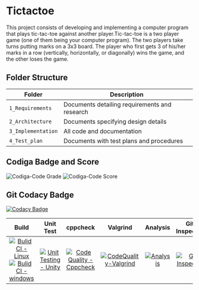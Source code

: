 # Tictactoe
This project consists of developing and implementing a computer program that plays tic-tac-toe against another player.Tic-tac-toe is a two player game (one of them being your computer program). The two players take turns putting marks on a 3x3 board. The player who first gets 3 of his/her marks in a row (vertically, horizontally, or diagonally) wins the game, and the other loses the game.


## Folder Structure
|Folder             | Description |
|-------------------| -----------------------------------------|
| `1_Requirements`   | Documents detailing requirements and research|
| `2_Architecture`         | Documents specifying design details|
| `3_Implementation` | All code and documentation|
| `4_Test_plan`      | Documents with test plans and procedures|


## Codiga Badge and Score
![Codiga-Code Grade](https://api.codiga.io/project/32360/status/svg)
![Codiga-Code Score](https://api.codiga.io/project/32360/score/svg)

## Git Codacy Badge
[![Codacy Badge](https://app.codacy.com/project/badge/Grade/8977259c843e4296b8b598a563bb385b)](https://www.codacy.com/gh/18A8A05H9/M1_TicTacToe/dashboard?utm_source=github.com&amp;utm_medium=referral&amp;utm_content=18A8A05H9/M1_TicTacToe&amp;utm_campaign=Badge_Grade)


|Build|Unit Test|cppcheck|Valgrind|Analysis|Git Inspector|
|:--:|:--:|:--:|:--:|:--:|:--:|
|[![Bulid CI - Linux](https://github.com/18A8A05H9/M1_TicTacToe/actions/workflows/c-cpp.yml/badge.svg)](https://github.com/18A8A05H9/M1_TicTacToe/actions/workflows/c-cpp.yml)[![Bulid CI - windows](https://github.com/18A8A05H9/M1_TicTacToe/actions/workflows/windows.yml/badge.svg)](https://github.com/18A8A05H9/M1_TicTacToe/actions/workflows/windows.yml)|[![Unit Testing - Unity](https://github.com/18A8A05H9/M1_TicTacToe/actions/workflows/Unittest.yml/badge.svg)](https://github.com/18A8A05H9/M1_TicTacToe/actions/workflows/Unittest.yml)|[![Code Quality - Cppcheck](https://github.com/18A8A05H9/M1_TicTacToe/actions/workflows/Cppcheck.yml/badge.svg)](https://github.com/18A8A05H9/M1_TicTacToe/actions/workflows/Cppcheck.yml)|[![CodeQuality-Valgrind](https://github.com/18A8A05H9/M1_TicTacToe/actions/workflows/Valgrind.yml/badge.svg)](https://github.com/18A8A05H9/M1_TicTacToe/actions/workflows/Valgrind.yml)|[![Analysis](https://github.com/18A8A05H9/M1_TicTacToe/actions/workflows/Analysis.yml/badge.svg)](https://github.com/18A8A05H9/M1_TicTacToe/actions/workflows/Analysis.yml)|[![Git Inspector](https://github.com/18A8A05H9/M1_TicTacToe/actions/workflows/Inspector.yml/badge.svg)](https://github.com/18A8A05H9/M1_TicTacToe/actions/workflows/Inspector.yml)|

